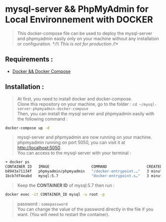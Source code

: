# mysql-server && PhpMyAdmin for Local Environnement with DOCKER
> This docker-compose file can be used to deploy the mysql-server and phpmyadmin easily only on your machine without any installation or configuration.
> **/!\ This is not for production /!\**

## Requirements :
- [Docker && Docker Compose](https://docs.docker.com/compose/install/compose-desktop/)


## Installation :
> At first, you need to install docker and docker-compose. <br>
> Clone this repository on your machine, go to the folder : `cd ~/mysql-server-phpmyadmin-docker-compose` <br>
> Then, you can install the mysql server and phpmyadmin easily with the following command :

```bash
docker-compose up -d
```

> mysql-server and phpmyadmin are now running on your machine. <br>
> phpmyadmin running on port 5050, you can visit it at [http://localhost:5050](http://localhost:5050). <br>
> You can access to the mysql-server with your terminal : <br>


```bash
➜ docker ps
CONTAINER ID   IMAGE                   COMMAND                  CREATED         STATUS         PORTS                                    NAMES
b8943a71134f   phpmyadmin/phpmyadmin   "/docker-entrypoint.…"   3 minutes ago   Up 3 minutes   0.0.0.0:5050->80/tcp       mysql-server-phpmyadmin-docker-compose-phpmyadmin-1
1bcb7df4eabd   mysql:5.7               "docker-entrypoint.s…"   3 minutes ago   Up 3 minutes   3306/tcp, 33060/tcp, 0.0.0.0:3307->3307/tcp   mysql-server-phpmyadmin-docker-compose-db-1
```
> Keep the **CONTAINER ID** of mysql:5.7 then run :

```bash
docker exec -it CONTAINER_ID mysql -u root -p
```

> password : `somepassword` <br>
> You can change the value of the password directly in the file if you want. (You will need to restart the container).